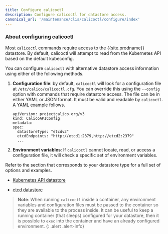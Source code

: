```yaml
---
title: Configure calicoctl
description: Configure calicoctl for datastore access.
canonical_url: '/maintenance/clis/calicoctl/configure/index'
---
```


### About configuring calicoctl

Most `calicoctl` commands require access to the {{site.prodname}} datastore. By default, calicoctl
will attempt to read from the Kubernetes API based on the default kubeconfig.

You can configure `calicoctl` with alternative datastore access information using either of the following methods.

1. **Configuration file**: by default, `calicoctl` will look for a configuration file
at `/etc/calico/calicoctl.cfg`. You can override this using the `--config` option with
commands that require datastore access. The file can be in either YAML or JSON format.
It must be valid and readable by `calicoctl`. A YAML example follows.

   ```
   apiVersion: projectcalico.org/v3
   kind: CalicoAPIConfig
   metadata:
   spec:
     datastoreType: "etcdv3"
     etcdEndpoints: "http://etcd1:2379,http://etcd2:2379"
     ...
   ```

1. **Environment variables**: If `calicoctl` cannot locate, read, or access a configuration
file, it will check a specific set of environment variables.

Refer to the section that corresponds to your datastore type for a full set of options
and examples.

- [Kubernetes API datastore](kdd)

- [etcd datastore](etcd)

> **Note**: When running `calicoctl` inside a container, any environment variables and
> configuration files must be passed to the container so they are available to
> the process inside. It can be useful to keep a running container (that sleeps) configured
> for your datastore, then it is possible to `exec` into the container and have an
> already configured environment.
{: .alert .alert-info}
